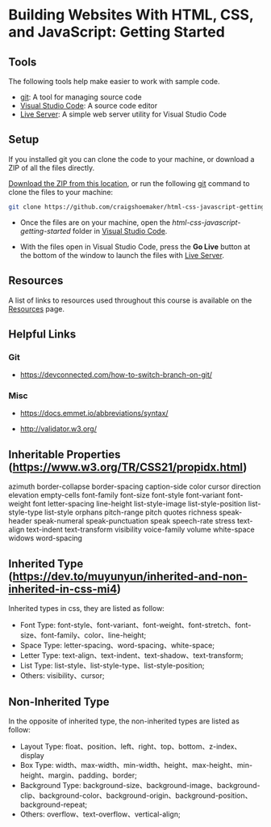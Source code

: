 # Building Websites With HTML, CSS, and JavaScript: Getting Started

## Tools

The following tools help make easier to work with sample code.

- [git](https://git-scm.com/downloads): A tool for managing source code
- [Visual Studio Code](https://code.visualstudio.com/): A source code editor
- [Live Server](https://marketplace.visualstudio.com/items?itemName=ritwickdey.LiveServer): A simple web server utility for Visual Studio Code

## Setup

If you installed git you can clone the code to your machine, or download a ZIP of all the files directly.

[Download the ZIP from this location](https://github.com/craigshoemaker/html-css-javascript-getting-started/archive/master.zip), or run the following [git](https://git-scm.com/downloads) command to clone the files to your machine:

```bash
git clone https://github.com/craigshoemaker/html-css-javascript-getting-started
```

- Once the files are on your machine, open the _html-css-javascript-getting-started_ folder in [Visual Studio Code](https://code.visualstudio.com/).

- With the files open in Visual Studio Code, press the **Go Live** button at the bottom of the window to launch the files with [Live Server](https://marketplace.visualstudio.com/items?itemName=ritwickdey.LiveServer).

## Resources

A list of links to resources used throughout this course is available on the [Resources](resources.md) page.

## Helpful Links

### Git

- https://devconnected.com/how-to-switch-branch-on-git/

### Misc

- https://docs.emmet.io/abbreviations/syntax/

- http://validator.w3.org/

## Inheritable Properties (https://www.w3.org/TR/CSS21/propidx.html)

azimuth
border-collapse
border-spacing
caption-side
color
cursor
direction
elevation
empty-cells
font-family
font-size
font-style
font-variant
font-weight
font
letter-spacing
line-height
list-style-image
list-style-position
list-style-type
list-style
orphans
pitch-range
pitch
quotes
richness
speak-header
speak-numeral
speak-punctuation
speak
speech-rate
stress
text-align
text-indent
text-transform
visibility
voice-family
volume
white-space
widows
word-spacing

## Inherited Type (https://dev.to/muyunyun/inherited-and-non-inherited-in-css-mi4)

Inherited types in css, they are listed as follow:

- Font Type: font-style、font-variant、font-weight、font-stretch、font-size、font-family、color、line-height;
- Space Type: letter-spacing、word-spacing、white-space;
- Letter Type: text-align、text-indent、text-shadow、text-transform;
- List Type: list-style、list-style-type、list-style-position;
- Others: visibility、cursor;

## Non-Inherited Type

In the opposite of inherited type, the non-inherited types are listed as follow:

- Layout Type: float、position、left、right、top、bottom、z-index、display
- Box Type: width、max-width、min-width、height、max-height、min-height、margin、padding、border;
- Background Type: background-size、background-image、background-clip、background-color、background-origin、background-position、background-repeat;
- Others: overflow、text-overflow、vertical-align;
